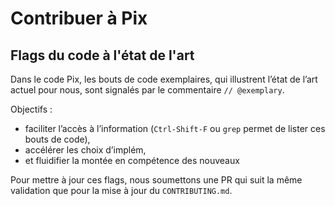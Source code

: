 # Contribuer à Pix

## Flags du code à l'état de l'art

Dans le code Pix, les bouts de code exemplaires, qui illustrent l’état de l’art actuel pour nous, sont signalés par le commentaire `// @exemplary`.

Objectifs :

- faciliter l’accès à l’information (`Ctrl-Shift-F` ou `grep` permet de lister ces bouts de code),
- accélérer les choix d’implém,
- et fluidifier la montée en compétence des nouveaux

Pour mettre à jour ces flags, nous soumettons une PR qui suit la même validation que pour la mise à jour du `CONTRIBUTING.md`.
